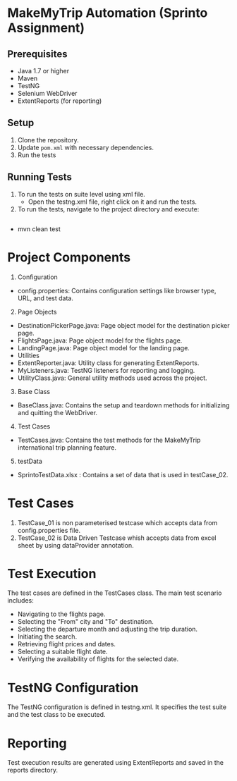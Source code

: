 # MakeMyTrip Automation (Sprinto Assignment)

## Prerequisites
- Java 1.7 or higher
- Maven
- TestNG
- Selenium WebDriver
- ExtentReports (for reporting)

## Setup
1. Clone the repository.
2. Update `pom.xml` with necessary dependencies.
3. Run the tests

## Running Tests
1. To run the tests on suite level using xml file.
   - Open the testng.xml file, right click on it and run the tests.
2. To run the tests, navigate to the project directory and execute:
   ```bash
- mvn clean test

# Project Components
1. Configuration
  - config.properties: Contains configuration settings like browser type, URL, and test data.
2. Page Objects
  - DestinationPickerPage.java: Page object model for the destination picker page.
  - FlightsPage.java: Page object model for the flights page.
  - LandingPage.java: Page object model for the landing page.
  - Utilities
  - ExtentReporter.java: Utility class for generating ExtentReports.
  - MyListeners.java: TestNG listeners for reporting and logging.
  - UtilityClass.java: General utility methods used across the project.
3. Base Class
  - BaseClass.java: Contains the setup and teardown methods for initializing and quitting the WebDriver.
4. Test Cases
  - TestCases.java: Contains the test methods for the MakeMyTrip international trip planning feature.
5. testData
  - SprintoTestData.xlsx : Contains a set of data that is used in testCase_02.

# Test Cases
1. TestCase_01 is non parameterised testcase which accepts data from config.properties file.
2. TestCase_02 is Data Driven Testcase whish accepts data from excel sheet by using dataProvider annotation.

# Test Execution
The test cases are defined in the TestCases class. The main test scenario includes:
  - Navigating to the flights page.
  - Selecting the "From" city and "To" destination.
  - Selecting the departure month and adjusting the trip duration.
  - Initiating the search.
  - Retrieving flight prices and dates.
  - Selecting a suitable flight date.
  - Verifying the availability of flights for the selected date.
    
# TestNG Configuration
The TestNG configuration is defined in testng.xml. It specifies the test suite and the test class to be executed.

# Reporting
Test execution results are generated using ExtentReports and saved in the reports directory.
